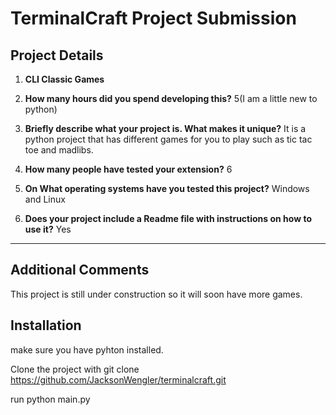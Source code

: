 # TerminalCraft Project Submission

## Project Details

1. **CLI Classic Games**

2. **How many hours did you spend developing this?**
   5(I am a little new to python)

3. **Briefly describe what your project is. What makes it unique?**
   It is a python project that has different games for you to play such as tic tac toe and madlibs.

4. **How many people have tested your extension?**
   6

5. **On What operating systems have you tested this project?**
   Windows and Linux

6. **Does your project include a Readme file with instructions on how to use it?**
   Yes

---

## Additional Comments

This project is still under construction  so it will soon have more games.

## Installation

make sure you have pyhton installed.

Clone the project with 
git clone https://github.com/JacksonWengler/terminalcraft.git

run python main.py

